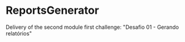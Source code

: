 # ReportsGenerator

Delivery of the second module first challenge: "Desafio 01 - Gerando relatórios"
